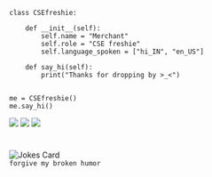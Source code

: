 ```
class CSEfreshie:

    def __init__(self):
        self.name = "Merchant"
        self.role = "CSE freshie"
        self.language_spoken = ["hi_IN", "en_US"]

    def say_hi(self):
        print("Thanks for dropping by >_<")


me = CSEfreshie()
me.say_hi()
```
![](https://img.shields.io/badge/OS-Linux-informational?style=flat-square&logo=linux&logoColor=white&color=41ac6b)
![](https://img.shields.io/badge/Editor-VS_Code-informational?style=flat-square&logo=visual-studio-code&logoColor=white&color=41ac6b)
![](https://img.shields.io/badge/Code-Python-informational?style=flat-square&logo=python&logoColor=white&color=41ac6b)

#
![Jokes Card](https://readme-jokes.vercel.app/api?hideBorder&theme=vue-dark)<br>
`forgive my broken humor`

